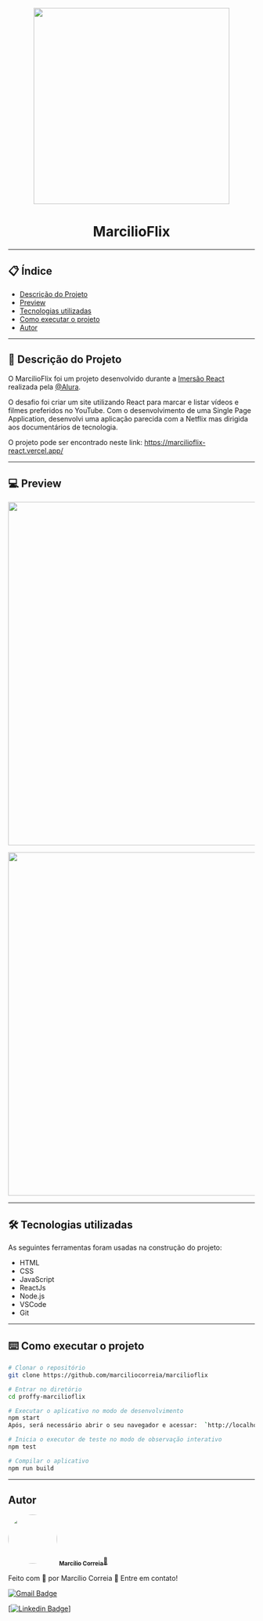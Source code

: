 <p align="center">
  <img src="https://user-images.githubusercontent.com/49158754/94420139-a1ace580-017b-11eb-8b8b-496ce94ce0b0.JPG" width="400" >
</p>

<h1 align="center">MarcilioFlix</h1>

---
## 📋 Índice
- [Descrição do Projeto](#-Descrição-do-Projeto)
- [Preview](#-Preview)
- [Tecnologias utilizadas](#-Tecnologias-utilizadas)
- [Como executar o projeto](#-Como-executar-o-projeto)
- [Autor](#-Autor)

---
## 🚀 Descrição do Projeto
<p>O MarcilioFlix foi um projeto desenvolvido durante a <a href="https://www.alura.com.br/imersao-react">Imersão React</a> realizada pela <a href="https://www.alura.com.br/">@Alura</a>.

O desafio foi criar um site utilizando React para marcar e listar vídeos e filmes preferidos no YouTube. Com o desenvolvimento de uma Single Page Application, desenvolvi uma aplicação parecida com a Netflix mas dirigida aos documentários de tecnologia.

O projeto pode ser encontrado neste link: https://marcilioflix-react.vercel.app/</p>

--- 
## 💻 Preview 

<p align="center">
  <img src="https://user-images.githubusercontent.com/49158754/94420146-a6719980-017b-11eb-93bb-5c02e4513a87.JPG" width="700" >
</p>
<p align="center">
  <img src="https://user-images.githubusercontent.com/49158754/94420158-aa052080-017b-11eb-9cfb-292f1a5f391a.JPG" width="700" >
</p>

---
## 🛠️ Tecnologias utilizadas
As seguintes ferramentas foram usadas na construção do projeto:
- HTML
- CSS
- JavaScript
- ReactJs
- Node.js
- VSCode
- Git

--- 
## ⌨️ Como executar o projeto

```bash
# Clonar o repositório
git clone https://github.com/marciliocorreia/marcilioflix

# Entrar no diretório
cd proffy-marcilioflix

# Executar o aplicativo no modo de desenvolvimento
npm start
Após, será necessário abrir o seu navegador e acessar:  `http://localhost:5500/`

# Inicia o executor de teste no modo de observação interativo
npm test

# Compilar o aplicativo 
npm run build
```

---
## Autor
<a href="https://www.linkedin.com/in/marciliocorreia/" title="MarcilioCorreia"><img style="border-radius: 50%;" src="https://avatars0.githubusercontent.com/u/49158754?s=460&u=8d2c3e8f7e3441a6b150758a720e7e4379e36407&v=4" width="100px;" alt=""/></a>
 <sub><b>Marcílio Correia</b></sub><a href="https://www.linkedin.com/in/marciliocorreia/" title="MarcilioCorreia">🚀</a>


Feito com 💜 por Marcílio Correia 👋 Entre em contato!

[![Gmail Badge](https://img.shields.io/badge/-marcilio.msc@gmail.com-c14438?style=flat-square&logo=Gmail&logoColor=white&link=mailto:marcilio.msc@gmail.com)](mailto:marcilio.msc@gmail.com)


<a href="https://www.linkedin.com/in/marciliocorreia/">[![Linkedin Badge](https://img.shields.io/badge/linkedin-%230077B5.svg?&style=for-the-badge&logo=linkedin&logoColor=white&link=https://www.linkedin.com/in/marciliocorreia/)]</a>

